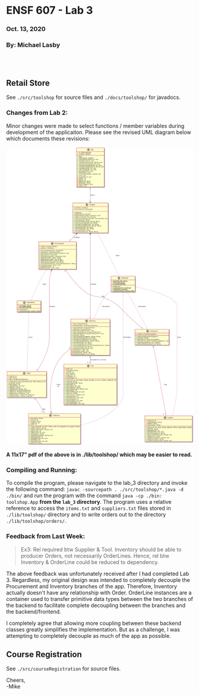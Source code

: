 # ENSF 607 - Lab 3
### Oct. 13, 2020
### By: Michael Lasby

<br>
<br>

## Retail Store
See `./src/toolshop` for source files and `./docs/toolshop/` for javadocs.

### Changes from Lab 2: 
Minor changes were made to select functions / member variables during development of the applicaiton. Please see the revised UML diagram below which documents these revisions: 

![Revised UML](./lib/toolshop/exe3uml.png)

**A 11x17" pdf of the above is in ./lib/toolshop/ which may be easier to read.**

### Compiling and Running: 
To compile the program, please navigate to the lab_3 directory and invoke the following command: `javac -sourcepath . ./src/toolshop/*.java -d ./bin/` and run the program with the command `java -cp ./bin: toolshop.App` **from the `lab_3` directory**. The program uses a relative reference to access the `items.txt` and `suppliers.txt` files stored in `./lib/toolshop/` directory and to write orders out to the directory `./lib/toolshop/orders/`. 

### Feedback from Last Week: 
> Ex3: Rel required btw Supplier & Tool. Inventory should be able to producer Orders, not necessarily OrderLines. Hence, rel btw Inventory & OrderLine could be reduced to dependency.

The above feedback was unfortunately received after I had completed Lab 3. Regardless, my original design was intended to completely decouple the Procurement and Inventory branches of the app. Therefore, Inventory actually doesn't have any relationship with Order. OrderLine instances are a container used to transfer primitive data types between the two branches of the backend to facilitate complete decoupling between the branches and the backend/frontend. 

I completely agree that allowing more coupling between these backend classes greatly simplifies the implementation. But as a challenge, I was attempting to completely decouple as much of the app as possible. 

## Course Registration
See `./src/courseRegistration` for source files. 

Cheers,<br>
-Mike 
